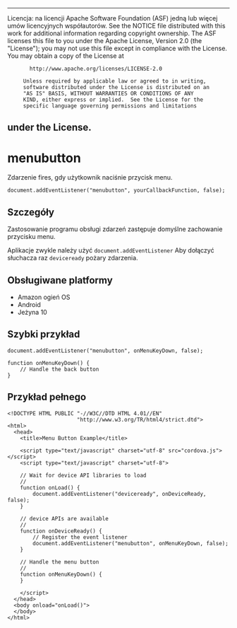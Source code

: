 * * *

Licencja: na licencji Apache Software Foundation (ASF) jedną lub więcej umów licencyjnych współautorów. See the NOTICE file distributed with this work for additional information regarding copyright ownership. The ASF licenses this file to you under the Apache License, Version 2.0 (the "License"); you may not use this file except in compliance with the License. You may obtain a copy of the License at

           http://www.apache.org/licenses/LICENSE-2.0
    
         Unless required by applicable law or agreed to in writing,
         software distributed under the License is distributed on an
         "AS IS" BASIS, WITHOUT WARRANTIES OR CONDITIONS OF ANY
         KIND, either express or implied.  See the License for the
         specific language governing permissions and limitations
    

## under the License.

# menubutton

Zdarzenie fires, gdy użytkownik naciśnie przycisk menu.

    document.addEventListener("menubutton", yourCallbackFunction, false);
    

## Szczegóły

Zastosowanie programu obsługi zdarzeń zastępuje domyślne zachowanie przycisku menu.

Aplikacje zwykle należy użyć `document.addEventListener` Aby dołączyć słuchacza raz `deviceready` pożary zdarzenia.

## Obsługiwane platformy

*   Amazon ogień OS
*   Android
*   Jeżyna 10

## Szybki przykład

    document.addEventListener("menubutton", onMenuKeyDown, false);
    
    function onMenuKeyDown() {
        // Handle the back button
    }
    

## Przykład pełnego

    <!DOCTYPE HTML PUBLIC "-//W3C//DTD HTML 4.01//EN"
                          "http://www.w3.org/TR/html4/strict.dtd">
    <html>
      <head>
        <title>Menu Button Example</title>
    
        <script type="text/javascript" charset="utf-8" src="cordova.js"></script>
        <script type="text/javascript" charset="utf-8">
    
        // Wait for device API libraries to load
        //
        function onLoad() {
            document.addEventListener("deviceready", onDeviceReady, false);
        }
    
        // device APIs are available
        //
        function onDeviceReady() {
            // Register the event listener
            document.addEventListener("menubutton", onMenuKeyDown, false);
        }
    
        // Handle the menu button
        //
        function onMenuKeyDown() {
        }
    
        </script>
      </head>
      <body onload="onLoad()">
      </body>
    </html>